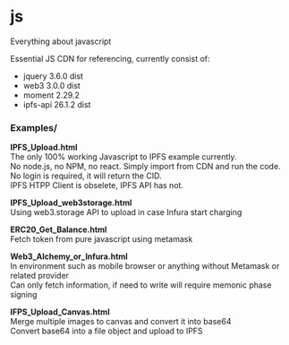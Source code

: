 # js

Everything about javascript

Essential JS CDN for referencing, currently consist of:

- jquery 3.6.0 dist<br>
- web3 3.0.0 dist<br>
- moment 2.29.2<br>
- ipfs-api 26.1.2 dist<br>

<h3>Examples/</h3>

<b>IPFS_Upload.html</b><br>
The only 100% working Javascript to IPFS example currently.<br>
No node.js, no NPM, no react. Simply import from CDN and run the code.<br>
No login is required, it will return the CID.<br>
IPFS HTPP Client is obselete, IPFS API has not.

<b>IPFS_Upload_web3storage.html</b><br>
Using web3.storage API to upload in case Infura start charging

<b>ERC20_Get_Balance.html</b><br>
Fetch token from pure javascript using metamask

<b>Web3_Alchemy_or_Infura.html</b><br>
In environment such as mobile browser or anything without Metamask or related provider<br>
Can only fetch information, if need to write will require memonic phase signing

<b>IFPS_Upload_Canvas.html</b><br>
Merge multiple images to canvas and convert it into base64<br>
Convert base64 into a file object and upload to IPFS
